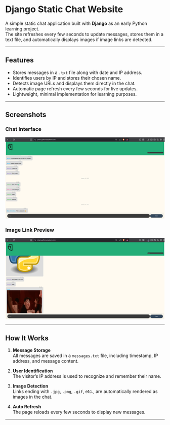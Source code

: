 # Django Static Chat Website

A simple static chat application built with **Django** as an early Python learning project.  
The site refreshes every few seconds to update messages, stores them in a text file, and automatically displays images if image links are detected.

---

## Features
- Stores messages in a `.txt` file along with date and IP address.
- Identifies users by IP and stores their chosen name.
- Detects image URLs and displays them directly in the chat.
- Automatic page refresh every few seconds for live updates.
- Lightweight, minimal implementation for learning purposes.

---

## Screenshots

### Chat Interface
![Chat Interface](images/chat_interface.png)

### Image Link Preview
![Image Preview](images/image_preview.png)

---

## How It Works
1. **Message Storage**  
   All messages are saved in a `messages.txt` file, including timestamp, IP address, and message content.

2. **User Identification**  
   The visitor’s IP address is used to recognize and remember their name.

3. **Image Detection**  
   Links ending with `.jpg`, `.png`, `.gif`, etc., are automatically rendered as images in the chat.

4. **Auto Refresh**  
   The page reloads every few seconds to display new messages.

---
